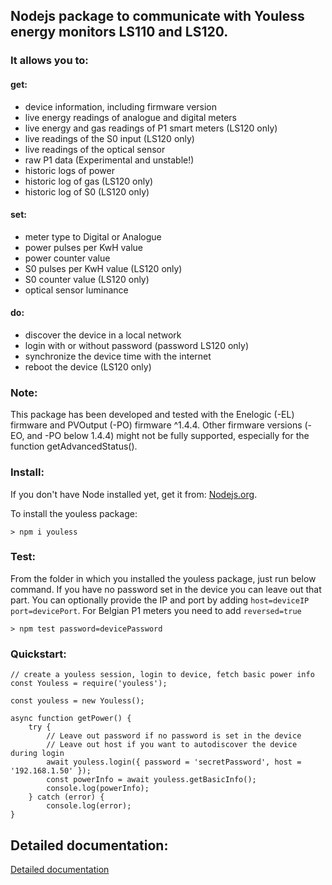 ## Nodejs package to communicate with Youless energy monitors LS110 and LS120.

### It allows you to:

#### get:
* device information, including firmware version
* live energy readings of analogue and digital meters
* live energy and gas readings of P1 smart meters (LS120 only)
* live readings of the S0 input (LS120 only)
* live readings of the optical sensor
* raw P1 data (Experimental and unstable!)
* historic logs of power
* historic log of gas (LS120 only)
* historic log of S0 (LS120 only)


#### set:
* meter type to Digital or Analogue
* power pulses per KwH value
* power counter value
* S0 pulses per KwH value (LS120 only)
* S0 counter value (LS120 only)
* optical sensor luminance


#### do:
* discover the device in a local network
* login with or without password (password LS120 only)
* synchronize the device time with the internet
* reboot the device (LS120 only)


### Note:
This package has been developed and tested with the Enelogic (-EL) firmware and PVOutput (-PO) firmware ^1.4.4.
Other firmware versions (-EO, and -PO below 1.4.4) might not be fully supported, especially for the function getAdvancedStatus().

### Install:
If you don't have Node installed yet, get it from: [Nodejs.org](https://nodejs.org "Nodejs website").

To install the youless package:
```
> npm i youless
```

### Test:
From the folder in which you installed the youless package, just run below command. If you have no password set in the device you can leave out that part. You can optionally provide the IP and port by adding `host=deviceIP port=devicePort`. For Belgian P1 meters you need to add `reversed=true`
```
> npm test password=devicePassword
```


### Quickstart:

```
// create a youless session, login to device, fetch basic power info
const Youless = require('youless');

const youless = new Youless();

async function getPower() {
	try {
		// Leave out password if no password is set in the device
		// Leave out host if you want to autodiscover the device during login
		await youless.login({ password = 'secretPassword', host = '192.168.1.50' });
		const powerInfo = await youless.getBasicInfo();
		console.log(powerInfo);
	} catch (error) {
		console.log(error);
}
```

## Detailed documentation:
[Detailed documentation](https://gruijter.github.io/youless.js/ "Youless.js documentation")


